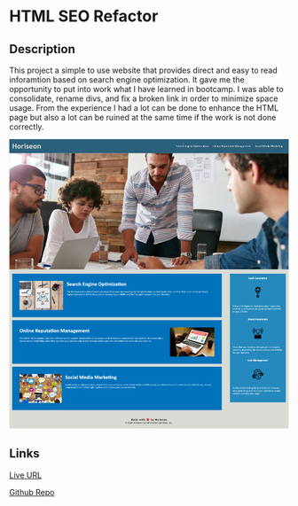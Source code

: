 # HTML SEO Refactor

## Description

This project a simple to use website that provides direct and easy to read inforamtion based on search engine optimization. It gave me the opportunity to put into work what I have learned in bootcamp. I was able to consolidate, rename divs, and fix a broken link in order to minimize space usage. From the experience I had a lot can be done to enhance the HTML page but also a lot can be ruined at the same time if the work is not done correctly.  

![alt text](assets/images/screenshot.png)

## Links
[Live URL](https://xjellybeanx.github.io/html-seo-refactor/)

[Github Repo](https://github.com/xJellybeanx/html-seo-refactor.git)
